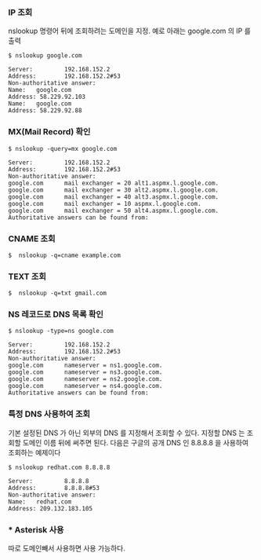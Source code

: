 ### IP 조회

nslookup 명령어 뒤에 조회하려는 도메인을 지정. 예로 아래는 google.com 의 IP 를 출력

```
$ nslookup google.com

Server:         192.168.152.2
Address:        192.168.152.2#53
Non-authoritative answer:
Name:   google.com
Address: 58.229.92.103
Name:   google.com
Address: 58.229.92.88
```

### MX(Mail Record) 확인

```
$ nslookup -query=mx google.com

Server:         192.168.152.2
Address:        192.168.152.2#53
Non-authoritative answer:
google.com      mail exchanger = 20 alt1.aspmx.l.google.com.
google.com      mail exchanger = 30 alt2.aspmx.l.google.com.
google.com      mail exchanger = 40 alt3.aspmx.l.google.com.
google.com      mail exchanger = 10 aspmx.l.google.com.
google.com      mail exchanger = 50 alt4.aspmx.l.google.com.
Authoritative answers can be found from:
```

### CNAME 조회

```
$  nslookup -q=cname example.com
```

### TEXT 조회

```
$  nslookup -q=txt gmail.com
```

### NS 레코드로 DNS 목록 확인

```
$ nslookup -type=ns google.com 

Server:         192.168.152.2
Address:        192.168.152.2#53
Non-authoritative answer:
google.com      nameserver = ns1.google.com.
google.com      nameserver = ns3.google.com.
google.com      nameserver = ns2.google.com.
google.com      nameserver = ns4.google.com.
Authoritative answers can be found from:
```

### 특정 DNS 사용하여 조회

기본 설정된 DNS 가 아닌 외부의 DNS 를 지정해서 조회할 수 있다. 지정할 DNS 는 조회할 도메인 이름 뒤에 써주면 된다. 
다음은 구글의 공개 DNS 인 8.8.8.8 을 사용하여 조회하는 예제이다

```
$ nslookup redhat.com 8.8.8.8

Server:         8.8.8.8
Address:        8.8.8.8#53
Non-authoritative answer:
Name:   redhat.com
Address: 209.132.183.105
```
### * Asterisk 사용

따로 도메인빼서 사용하면 사용 가능하다.


